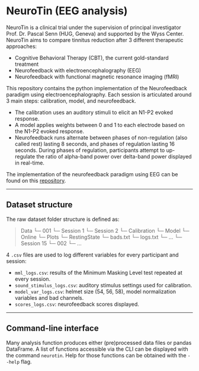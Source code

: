 # NeuroTin (EEG analysis)

NeuroTin is a clinical trial under the supervision of principal investigator
Prof. Dr. Pascal Senn (HUG, Geneva) and supported by the Wyss Center.
NeuroTin aims to compare tinnitus reduction after 3 different therapeutic
approaches:

- Cognitive Behavioral Therapy (CBT), the current gold-standard treatment
- Neurofeedback with electroencephalography (EEG)
- Neurofeedback with functional magnetic resonance imaging (fMRI)

This repository contains the python implementation of the Neurofeedback
paradigm using electroencephalography. Each session is articulated around 3
main steps: calibration, model, and neurofeedback.

- The calibration uses an auditory stimuli to elicit an N1-P2 evoked response.
- A model applies weights between 0 and 1 to each electrode based on the
  N1-P2 evoked response.
- Neurofeedback runs alternate between phases of non-regulation (also called
  rest) lasting 8 seconds, and phases of regulation lasting 16 seconds. During
  phases of regulation, participants attempt to up-regulate the ratio of
  alpha-band power over delta-band power displayed in real-time.

The implementation of the neurofeedback paradigm using EEG can be found on this
[repository](https://github.com/mscheltienne/neurotin-eeg).

---

## Dataset structure

The raw dataset folder structure is defined as:


> Data
> └─ 001
>     └─ Session 1
>     └─ Session 2
>         └─ Calibration
>         └─ Model
>         └─ Online
>         └─ Plots
>         └─ RestingState
>         └─ bads.txt
>         └─ logs.txt
>     └─ ...
>     └─ Session 15
> └─ 002
> └─ ...

4 `.csv` files are used to log different variables for every participant and
session:

- `mml_logs.csv`: results of the Minimum Masking Level test repeated at every
  session.
- `sound_stimulus_logs.csv`: auditory stimulus settings used for calibration.
- `model_var_logs.csv`: helmet size (54, 56, 58), model normalization variables
  and bad channels.
- `scores_logs.csv`: neurofeedback scores displayed.

---

## Command-line interface

Many analysis function produces either (pre)processed data files or pandas
DataFrame. A list of functions accessible via the CLI can be displayed with the
command `neurotin`. Help for those functions can be obtained with the `--help`
flag.
